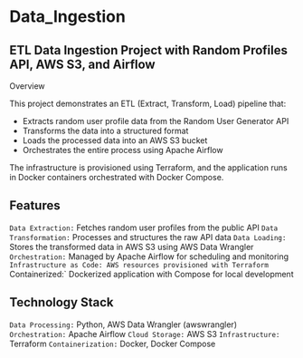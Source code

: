 # Data_Ingestion
## ETL Data Ingestion Project with Random Profiles API, AWS S3, and Airflow
Overview

This project demonstrates an ETL (Extract, Transform, Load) pipeline that:

* Extracts random user profile data from the Random User Generator API
* Transforms the data into a structured format
* Loads the processed data into an AWS S3 bucket
* Orchestrates the entire process using Apache Airflow

The infrastructure is provisioned using Terraform, and the application runs in Docker containers orchestrated with Docker Compose.

## Features

`Data Extraction:` Fetches random user profiles from the public API
`Data Transformation:` Processes and structures the raw API data
`Data Loading:` Stores the transformed data in AWS S3 using AWS Data Wrangler
`Orchestration:` Managed by Apache Airflow for scheduling and monitoring
`Infrastructure as Code: AWS resources provisioned with Terraform
`Containerized:` Dockerized application with Compose for local development

## Technology Stack

`Data Processing:` Python, AWS Data Wrangler (awswrangler)
`Orchestration:` Apache Airflow
`Cloud Storage:` AWS S3
`Infrastructure:` Terraform
`Containerization:` Docker, Docker Compose
